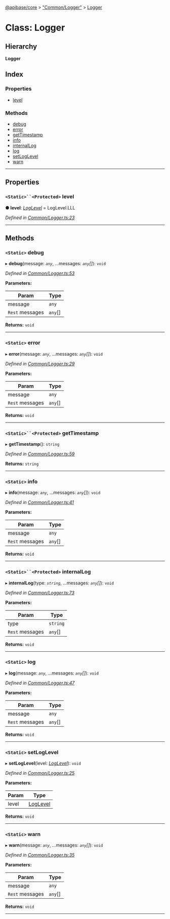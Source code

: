 [@apibase/core](../README.md) > ["Common/Logger"](../modules/_common_logger_.md) > [Logger](../classes/_common_logger_.logger.md)

# Class: Logger

## Hierarchy

**Logger**

## Index

### Properties

* [level](_common_logger_.logger.md#level)

### Methods

* [debug](_common_logger_.logger.md#debug)
* [error](_common_logger_.logger.md#error)
* [getTimestamp](_common_logger_.logger.md#gettimestamp)
* [info](_common_logger_.logger.md#info)
* [internalLog](_common_logger_.logger.md#internallog)
* [log](_common_logger_.logger.md#log)
* [setLogLevel](_common_logger_.logger.md#setloglevel)
* [warn](_common_logger_.logger.md#warn)

---

## Properties

<a id="level"></a>

### `<Static>``<Protected>` level

**● level**: *[LogLevel](../enums/_common_logger_.loglevel.md)* =  LogLevel.LLL

*Defined in [Common/Logger.ts:23](https://github.com/chapterjason/APIBase/blob/f39c9da/packages/core/src/Common/Logger.ts#L23)*

___

## Methods

<a id="debug"></a>

### `<Static>` debug

▸ **debug**(message: *`any`*, ...messages: *`any`[]*): `void`

*Defined in [Common/Logger.ts:53](https://github.com/chapterjason/APIBase/blob/f39c9da/packages/core/src/Common/Logger.ts#L53)*

**Parameters:**

| Param | Type |
| ------ | ------ |
| message | `any` |
| `Rest` messages | `any`[] |

**Returns:** `void`

___
<a id="error"></a>

### `<Static>` error

▸ **error**(message: *`any`*, ...messages: *`any`[]*): `void`

*Defined in [Common/Logger.ts:29](https://github.com/chapterjason/APIBase/blob/f39c9da/packages/core/src/Common/Logger.ts#L29)*

**Parameters:**

| Param | Type |
| ------ | ------ |
| message | `any` |
| `Rest` messages | `any`[] |

**Returns:** `void`

___
<a id="gettimestamp"></a>

### `<Static>``<Protected>` getTimestamp

▸ **getTimestamp**(): `string`

*Defined in [Common/Logger.ts:59](https://github.com/chapterjason/APIBase/blob/f39c9da/packages/core/src/Common/Logger.ts#L59)*

**Returns:** `string`

___
<a id="info"></a>

### `<Static>` info

▸ **info**(message: *`any`*, ...messages: *`any`[]*): `void`

*Defined in [Common/Logger.ts:41](https://github.com/chapterjason/APIBase/blob/f39c9da/packages/core/src/Common/Logger.ts#L41)*

**Parameters:**

| Param | Type |
| ------ | ------ |
| message | `any` |
| `Rest` messages | `any`[] |

**Returns:** `void`

___
<a id="internallog"></a>

### `<Static>``<Protected>` internalLog

▸ **internalLog**(type: *`string`*, ...messages: *`any`[]*): `void`

*Defined in [Common/Logger.ts:73](https://github.com/chapterjason/APIBase/blob/f39c9da/packages/core/src/Common/Logger.ts#L73)*

**Parameters:**

| Param | Type |
| ------ | ------ |
| type | `string` |
| `Rest` messages | `any`[] |

**Returns:** `void`

___
<a id="log"></a>

### `<Static>` log

▸ **log**(message: *`any`*, ...messages: *`any`[]*): `void`

*Defined in [Common/Logger.ts:47](https://github.com/chapterjason/APIBase/blob/f39c9da/packages/core/src/Common/Logger.ts#L47)*

**Parameters:**

| Param | Type |
| ------ | ------ |
| message | `any` |
| `Rest` messages | `any`[] |

**Returns:** `void`

___
<a id="setloglevel"></a>

### `<Static>` setLogLevel

▸ **setLogLevel**(level: *[LogLevel](../enums/_common_logger_.loglevel.md)*): `void`

*Defined in [Common/Logger.ts:25](https://github.com/chapterjason/APIBase/blob/f39c9da/packages/core/src/Common/Logger.ts#L25)*

**Parameters:**

| Param | Type |
| ------ | ------ |
| level | [LogLevel](../enums/_common_logger_.loglevel.md) |

**Returns:** `void`

___
<a id="warn"></a>

### `<Static>` warn

▸ **warn**(message: *`any`*, ...messages: *`any`[]*): `void`

*Defined in [Common/Logger.ts:35](https://github.com/chapterjason/APIBase/blob/f39c9da/packages/core/src/Common/Logger.ts#L35)*

**Parameters:**

| Param | Type |
| ------ | ------ |
| message | `any` |
| `Rest` messages | `any`[] |

**Returns:** `void`

___

